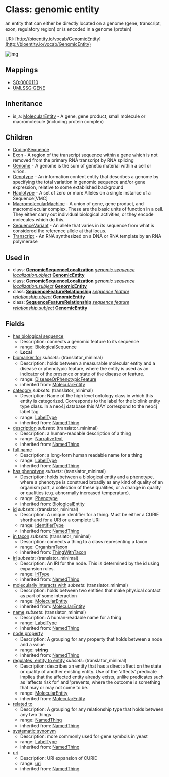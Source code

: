 # Class: genomic entity


an entity that can either be directly located on a genome (gene, transcript, exon, regulatory region) or is encoded in a genome (protein)

URI: [http://bioentity.io/vocab/GenomicEntity](http://bioentity.io/vocab/GenomicEntity)

![img](http://yuml.me/diagram/nofunky;dir:TB/class/\[GenomicEntity|has_biological_sequence:biological_sequence%20%3F;id(i):identifier_type%20%3F;name(i):label_type%20%3F;category(i):label_type%20%3F;uri(i):uri%20%3F;node_property(i):string%20%3F;iri(i):iri_type%20%3F;full_name(i):label_type%20%3F;description(i):narrative_text%20%3F;systematic_synonym(i):label_type%20%3F;has_phenotype(i):phenotype%20%3F]-%20biomarker%20for(i)%20%3F>\[DiseaseOrPhenotypicFeature],%20\[GenomicEntity]-%20regulates,%20entity%20to%20entity(i)%20%3F>\[MolecularEntity],%20\[GenomicEntity]-%20molecularly%20interacts%20with(i)%20%3F>\[MolecularEntity],%20\[GenomicEntity]-%20in%20taxon(i)%20%3F>\[OrganismTaxon],%20\[GenomicEntity]-%20related%20to(i)%20%3F>\[NamedThing],%20\[GenomicSequenceLocalization]-%20object(i)>\[GenomicEntity],%20\[GenomicSequenceLocalization]-%20subject(i)>\[GenomicEntity],%20\[SequenceFeatureRelationship]-%20object(i)>\[GenomicEntity],%20\[SequenceFeatureRelationship]-%20subject(i)>\[GenomicEntity],%20\[GenomicEntity]^-\[Transcript],%20\[GenomicEntity]^-\[SequenceVariant],%20\[GenomicEntity]^-\[MacromolecularMachine],%20\[GenomicEntity]^-\[Haplotype],%20\[GenomicEntity]^-\[Genotype],%20\[GenomicEntity]^-\[Genome],%20\[GenomicEntity]^-\[Exon],%20\[GenomicEntity]^-\[CodingSequence],%20\[MolecularEntity]^-\[GenomicEntity])
## Mappings

 * [SO:0000110](http://purl.obolibrary.org/obo/SO_0000110)
 * [UMLSSG:GENE](http://purl.obolibrary.org/obo/UMLSSG_GENE)
## Inheritance

 *  is_a: [MolecularEntity](MolecularEntity.md) - A gene, gene product, small molecule or macromolecule (including protein complex)
## Children

 * [CodingSequence](CodingSequence.md)
 * [Exon](Exon.md) - A region of the transcript sequence within a gene which is not removed from the primary RNA transcript by RNA splicing
 * [Genome](Genome.md) - A genome is the sum of genetic material within a cell or virion.
 * [Genotype](Genotype.md) - An information content entity that describes a genome by specifying the total variation in genomic sequence and/or gene expression, relative to some extablished background
 * [Haplotype](Haplotype.md) - A set of zero or more Alleles on a single instance of a Sequence[VMC]
 * [MacromolecularMachine](MacromolecularMachine.md) - A union of gene, gene product, and macromolecular complex. These are the basic units of function in a cell. They either carry out individual biological activities, or they encode molecules which do this.
 * [SequenceVariant](SequenceVariant.md) - An allele that varies in its sequence from what is considered the reference allele at that locus.
 * [Transcript](Transcript.md) - An RNA synthesized on a DNA or RNA template by an RNA polymerase
## Used in

 *  class: **[GenomicSequenceLocalization](GenomicSequenceLocalization.md)** *[genomic sequence localization.object](genomic_sequence_localization_object.md)* **[GenomicEntity](GenomicEntity.md)**
 *  class: **[GenomicSequenceLocalization](GenomicSequenceLocalization.md)** *[genomic sequence localization.subject](genomic_sequence_localization_subject.md)* **[GenomicEntity](GenomicEntity.md)**
 *  class: **[SequenceFeatureRelationship](SequenceFeatureRelationship.md)** *[sequence feature relationship.object](sequence_feature_relationship_object.md)* **[GenomicEntity](GenomicEntity.md)**
 *  class: **[SequenceFeatureRelationship](SequenceFeatureRelationship.md)** *[sequence feature relationship.subject](sequence_feature_relationship_subject.md)* **[GenomicEntity](GenomicEntity.md)**
## Fields

 * [has biological sequence](has_biological_sequence.md)
    * Description: connects a genomic feature to its sequence
    * range: [BiologicalSequence](BiologicalSequence.md)
    * __Local__
 * [biomarker for](biomarker_for.md) *subsets*: (translator_minimal)
    * Description: holds between a measurable molecular entity and a disease or phenotypic feature, where the entity is used as an indicator of the presence or state of the disease or feature.
    * range: [DiseaseOrPhenotypicFeature](DiseaseOrPhenotypicFeature.md)
    * inherited from: [MolecularEntity](MolecularEntity.md)
 * [category](category.md) *subsets*: (translator_minimal)
    * Description: Name of the high level ontology class in which this entity is categorized. Corresponds to the label for the biolink entity type class. In a neo4j database this MAY correspond to the neo4j label tag
    * range: [LabelType](LabelType.md)
    * inherited from: [NamedThing](NamedThing.md)
 * [description](description.md) *subsets*: (translator_minimal)
    * Description: a human-readable description of a thing
    * range: [NarrativeText](NarrativeText.md)
    * inherited from: [NamedThing](NamedThing.md)
 * [full name](full_name.md)
    * Description: a long-form human readable name for a thing
    * range: [LabelType](LabelType.md)
    * inherited from: [NamedThing](NamedThing.md)
 * [has phenotype](has_phenotype.md) *subsets*: (translator_minimal)
    * Description: holds between a biological entity and a phenotype, where a phenotype is construed broadly as any kind of quality of an organism part, a collection of these qualities, or a change in quality or qualities (e.g. abnormally increased temperature). 
    * range: [Phenotype](Phenotype.md)
    * inherited from: [BiologicalEntity](BiologicalEntity.md)
 * [id](id.md) *subsets*: (translator_minimal)
    * Description: A unique identifier for a thing. Must be either a CURIE shorthand for a URI or a complete URI
    * range: [IdentifierType](IdentifierType.md)
    * inherited from: [NamedThing](NamedThing.md)
 * [in taxon](in_taxon.md) *subsets*: (translator_minimal)
    * Description: connects a thing to a class representing a taxon
    * range: [OrganismTaxon](OrganismTaxon.md)
    * inherited from: [ThingWithTaxon](ThingWithTaxon.md)
 * [iri](iri.md) *subsets*: (translator_minimal)
    * Description: An IRI for the node. This is determined by the id using expansion rules.
    * range: [IriType](IriType.md)
    * inherited from: [NamedThing](NamedThing.md)
 * [molecularly interacts with](molecularly_interacts_with.md) *subsets*: (translator_minimal)
    * Description: holds between two entities that make physical contact as part of some interaction
    * range: [MolecularEntity](MolecularEntity.md)
    * inherited from: [MolecularEntity](MolecularEntity.md)
 * [name](name.md) *subsets*: (translator_minimal)
    * Description: A human-readable name for a thing
    * range: [LabelType](LabelType.md)
    * inherited from: [NamedThing](NamedThing.md)
 * [node property](node_property.md)
    * Description: A grouping for any property that holds between a node and a value
    * range: **string**
    * inherited from: [NamedThing](NamedThing.md)
 * [regulates, entity to entity](regulates_entity_to_entity.md) *subsets*: (translator_minimal)
    * Description: describes an entity that has a direct affect on the state or quality of another existing entity. Use of the 'affects' predicate implies that the affected entity already exists, unlike predicates such as 'affects risk for' and 'prevents, where the outcome is something that may or may not come to be.
    * range: [MolecularEntity](MolecularEntity.md)
    * inherited from: [MolecularEntity](MolecularEntity.md)
 * [related to](related_to.md)
    * Description: A grouping for any relationship type that holds between any two things
    * range: [NamedThing](NamedThing.md)
    * inherited from: [NamedThing](NamedThing.md)
 * [systematic synonym](systematic_synonym.md)
    * Description: more commonly used for gene symbols in yeast
    * range: [LabelType](LabelType.md)
    * inherited from: [NamedThing](NamedThing.md)
 * [uri](uri.md)
    * Description: URI expansion of CURIE
    * range: [uri](uri.md)
    * inherited from: [NamedThing](NamedThing.md)
